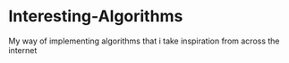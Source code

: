 # Interesting-Algorithms
My way of implementing algorithms that i take inspiration from across the internet 
